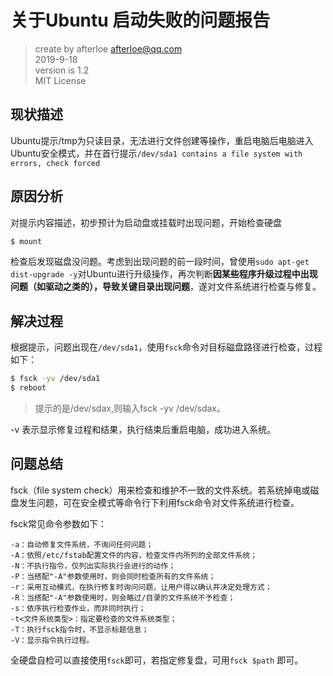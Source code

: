 # 关于Ubuntu 启动失败的问题报告

> create by afterloe <afterloe@qq.com>  
> 2019-9-18  
> version is 1.2  
> MIT License

## 现状描述
Ubuntu提示/tmp为只读目录，无法进行文件创建等操作，重启电脑后电脑进入Ubuntu安全模式，并在首行提示`/dev/sda1 contains a file system with errors, check forced`

## 原因分析
对提示内容描述，初步预计为启动盘或挂载时出现问题，开始检查硬盘
```bash
$ mount
```
检查后发现磁盘没问题。考虑到出现问题的前一段时间，曾使用`sudo apt-get dist-upgrade -y`对Ubuntu进行升级操作，再次判断**因某些程序升级过程中出现问题（如驱动之类的），导致关键目录出现问题**，遂对文件系统进行检查与修复。  

## 解决过程

根据提示，问题出现在`/dev/sda1`，使用`fsck`命令对目标磁盘路径进行检查，过程如下：
```bash
$ fsck -yv /dev/sda1
$ reboot
```
> 提示的是/dev/sdax,则输入fsck -yv /dev/sdax。  

-v 表示显示修复过程和结果，执行结束后重启电脑，成功进入系统。

## 问题总结
fsck（file system check）用来检查和维护不一致的文件系统。若系统掉电或磁盘发生问题，可在安全模式等命令行下利用fsck命令对文件系统进行检查。

fsck常见命令参数如下：
```
-a：自动修复文件系统，不询问任何问题；
-A：依照/etc/fstab配置文件的内容，检查文件内所列的全部文件系统；
-N：不执行指令，仅列出实际执行会进行的动作；
-P：当搭配"-A"参数使用时，则会同时检查所有的文件系统；
-r：采用互动模式，在执行修复时询问问题，让用户得以确认并决定处理方式；
-R：当搭配"-A"参数使用时，则会略过/目录的文件系统不予检查；
-s：依序执行检查作业，而非同时执行；
-t<文件系统类型>：指定要检查的文件系统类型；
-T：执行fsck指令时，不显示标题信息；
-V：显示指令执行过程。
```

全硬盘自检可以直接使用`fsck`即可，若指定修复盘，可用`fsck $path` 即可。
